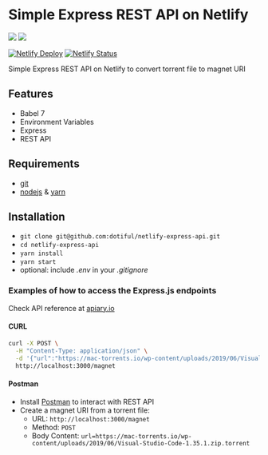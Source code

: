 # Simple Express REST API on Netlify

[![][gh-deploy-image]][gh-deploy-url]
[![][dependabot-merge-image]][dependabot-merge-url]

[![Netlify Deploy][netlify-deploy-image]][netlify-deploy-url]
[![Netlify Status][netlify-status-image]][netlify-status-url]

[gh-deploy-image]: https://github.com/dotiful/netlify-express-api/workflows/deploy/badge.svg
[gh-deploy-url]: https://github.com/dotiful/netlify-express-api/actions?query=workflow%3Adeploy

[dependabot-merge-image]: https://github.com/dotiful/netlify-express-api/workflows/dependabot-auto-merge/badge.svg
[dependabot-merge-url]: https://github.com/dotiful/netlify-express-api/actions?query=workflow%3Adependabot-auto-merge

[netlify-deploy-image]: https://www.netlify.com/img/deploy/button.svg
[netlify-deploy-url]: https://app.netlify.com/start/deploy?repository=https://github.com/dotiful/netlify-express-api

[netlify-status-image]: https://api.netlify.com/api/v1/badges/8272d4b2-d2ab-4be8-8c26-e22068202e8a/deploy-status
[netlify-status-url]: https://app.netlify.com/sites/festive-leavitt-8531bb/deploys

Simple Express REST API on Netlify to convert torrent file to magnet URI

## Features

* Babel 7
* Environment Variables
* Express
* REST API

## Requirements

* [git](https://www.robinwieruch.de/git-essential-commands/)
* [nodejs](https://nodejs.org/en/) & [yarn](https://yarnpkg.com)

## Installation

* `git clone git@github.com:dotiful/netlify-express-api.git`
* `cd netlify-express-api`
* `yarn install`
* `yarn start`
* optional: include *.env* in your *.gitignore*

### Examples of how to access the Express.js endpoints

Check API reference at [apiary.io](https://dotiful.docs.apiary.io)

#### CURL

```sh
curl -X POST \
  -H "Content-Type: application/json" \
  -d '{"url":"https://mac-torrents.io/wp-content/uploads/2019/06/Visual-Studio-Code-1.35.1.zip.torrent"}' \
  http://localhost:3000/magnet
```

#### Postman

* Install [Postman](https://www.getpostman.com/apps) to interact with REST API
* Create a magnet URI from a torrent file:
  * URL: `http://localhost:3000/magnet`
  * Method: `POST`
  * Body Content: `url=https://mac-torrents.io/wp-content/uploads/2019/06/Visual-Studio-Code-1.35.1.zip.torrent`
